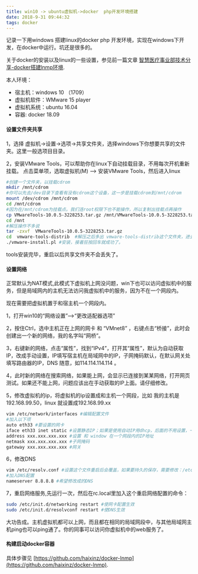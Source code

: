 ```yaml
---
title: win10 -> ubuntu虚拟机->docker  php开发环境搭建
date: 2018-9-31 09:44:32
tags: docker
---
```


记录一下用windows 搭建linux的docker php 开发环境，实现在windows下开发，在docker中运行。坑还是很多的。

关于docker的安装以及linux的一些设置，参见前一篇文章 [智慧医疗事业部技术分享-docker搭建lnmp环境](https://haixinz.github.io/2018/08/31/%E6%99%BA%E6%85%A7%E5%8C%BB%E7%96%97%E4%BA%8B%E4%B8%9A%E9%83%A8%E6%8A%80%E6%9C%AF%E5%88%86%E4%BA%AB-docker%E6%90%AD%E5%BB%BAlnmp%E7%8E%AF%E5%A2%83/).

本人环境：
- 宿主机：windows 10 （1709）
- 虚拟机软件：WMware 15 player
- 虚拟机系统：ubuntu 16.04
- 容器: docker 18.09

#### 设置文件夹共享
1，选择 虚拟机->设置->选项->共享文件夹，选择windows下你想要共享的文件夹。这里一般选项目目录。

2，安装VMware Tools，可以帮助你在linux下自动挂载目录，不用每次开机重新挂载。
点击菜单项，选取虚拟机(M) --> 安装VMware Tools，然后进入linux
```bash
#创建一个文件夹，以挂载cdrom
mkdir /mnt/cdrom  
#你可以先去/dev目录下查看有没有cdrom这个设备，这一步是挂载cdrom到/mnt/cdrom
mount /dev/cdrom /mnt/cdrom  
cd /mnt/cdrom
#因为在/mnt/cdrom为挂载点。我们连root权限下也不能操作，所以复制出挂载点再操作
cp VMwareTools-10.0.5-3228253.tar.gz /mnt/VMwareTools-10.0.5-3228253.tar.gz 
cd /mnt
#解压操作不多说
tar -zxvf  VMwareTools-10.0.5-3228253.tar.gz 
cd  vmware-tools-distrib  #解压之后多出 vmware-tools-distrib这个文件夹，进去
./vmware-install.pl #安装，接着狂按回车就成功了。
```
tools安装完毕，重启以后共享文件夹不会丢失了。

#### 设置网络
正常默认为NAT模式,此模式下虚拟机上网没问题，win下也可以访问虚拟机中的服务，但是局域网内的主机无法访问我虚拟机中的服务，因为不在一个网段内。

现在需要把虚拟机置于和宿主机一个网段内。

1，打开win10的“网络设置”–>“更改适配器选项”

2，按住Ctrl，选中主机正在上网的网卡 和 “VMnet8” ，右键点击“桥接”，此时会创建出一个新的网络，我的名字叫“网桥”。

3，右键新的网络，点击“属性”，找到“IPv4”，打开其“属性”，默认为自动获取IP，改成手动设置，IP填写宿主机在局域网中的IP，子网掩码默认，在默认网关处填写路由器的IP，DNS 随意，如114.114.114.114 。

4，此时新的网络在搜索网络，如果能上网，会显示已连接到某某网络，打开网页测试。如果还不能上网，问题应该出在手动获取的IP上面。请仔细修改。

5，修改虚拟机的ip，将虚拟机的ip设置成和主机一个网段，比如 我的主机是192.168.99.50，linux 就设置成192.168.99.xx
```bash
vim /etc/network/interfaces #编辑配置文件
#加入以下项                    
auto eth33 #要设置的网卡
iface eth33 inet static #设置静态IP；如果是使用自动IP用dhcp，后面的不用设置，一般少用
address xxx.xxx.xxx.xxx #设置 和 window 在一个网段内的IP地址
netmask xxx.xxx.xxx.xxx #子网掩码
gateway xxx.xxx.xxx.xxx #网关
```
6，修改DNS
```bash
vim /etc/resolv.conf #设置这个文件重启后会覆盖，如果要持久的保存，需要修改：/etc/resolvconf/resolv.conf.d/base
#加入DNS配置
nameserver 8.8.8.8 #希望修改成的DNS
```
7，重启网络服务,先运行一次，然后在rc.local里加入这个重启网络配置的命令：
```bash
sudo /etc/init.d/networking restart #使网卡配置生效
sudo /etc/init.d/resolvconf restart #使DNS生效
```
大功告成。主机虚拟机都可以上网，而且都在相同的局域网段中，与其他局域网主机ping也可以ping通了。你的同事可以访问你虚拟机中的web服务了。

#### 构建启动docker容器

具体步骤见  [https://github.com/haixinz/docker-lnmp](https://github.com/haixinz/docker-lnmp).
